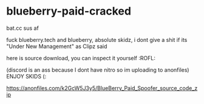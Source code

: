 # blueberry-paid-cracked


bat.cc sus af

fuck blueberry.tech and blueberry, absolute skidz, i dont give a shit if its "Under New Management" as Clipz said


here is source download, you can inspect it yourself :ROFL:

(discord is an ass because I dont have nitro so im uploading to anonfiles)
ENJOY SKIDS (:

https://anonfiles.com/k2GcW5J3y5/BlueBerry_Paid_Spoofer_source_code_zip
